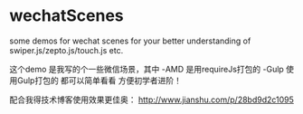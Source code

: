 # wechatScenes
some demos for wechat scenes for your better understanding of swiper.js/zepto.js/touch.js etc.

这个demo 是我写的个一些微信场景，其中
-AMD  是用requireJs打包的
-Gulp 使用Gulp打包的 都可以简单看看 方便初学者进阶！
 
 
配合我得技术博客使用效果更佳奥：
http://www.jianshu.com/p/28bd9d2c1095
